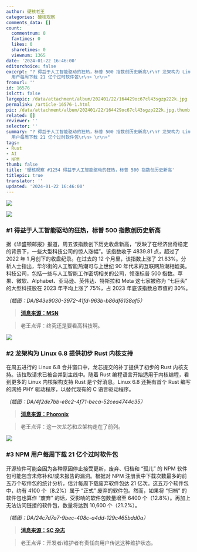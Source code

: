 ```yaml
---
author: 硬核老王
categories: 硬核观察
comments_data: []
count:
  commentnum: 0
  favtimes: 0
  likes: 0
  sharetimes: 0
  viewnum: 1365
date: '2024-01-22 16:46:00'
editorchoice: false
excerpt: "? 得益于人工智能驱动的狂热，标普 500 指数创历史新高\r\n? 龙架构为 Linux 6.8 提供初步 Rust 内核支持\r\n? NPM
  用户每周下载 21 亿个过时软件包\r\n» \r\n»"
fromurl: ''
id: 16576
islctt: false
largepic: /data/attachment/album/202401/22/164429oc67cl43sgzp222k.jpg
permalink: /article-16576-1.html
pic: /data/attachment/album/202401/22/164429oc67cl43sgzp222k.jpg.thumb.jpg
related: []
reviewer: ''
selector: ''
summary: "? 得益于人工智能驱动的狂热，标普 500 指数创历史新高\r\n? 龙架构为 Linux 6.8 提供初步 Rust 内核支持\r\n? NPM
  用户每周下载 21 亿个过时软件包\r\n» \r\n»"
tags:
- Rust
- AI
- NPM
thumb: false
title: '硬核观察 #1254 得益于人工智能驱动的狂热，标普 500 指数创历史新高'
titlepic: true
translator: ''
updated: '2024-01-22 16:46:00'
---
```


![](/data/attachment/album/202401/22/164429oc67cl43sgzp222k.jpg)


![](/data/attachment/album/202401/22/164439z11viffio1hubwxu.png)


### #1 得益于人工智能驱动的狂热，标普 500 指数创历史新高


据《华盛顿邮报》报道，周五该指数创下历史收盘新高，“反映了在经济出奇稳定的背景下，一些大型科技公司的惊人涨幅”。该指数收于 4839.81 点，超过了 2022 年 1 月创下的收盘纪录。在过去的 12 个月里，该指数上涨了 21.83%。分析人士指出，华尔街的人工智能热潮可与上世纪 90 年代末的互联网热潮相媲美。科技公司，包括一些与人工智能工作密切相关的公司，领涨标普 500 指数。苹果、微软、Alphabet、亚马逊、英伟达、特斯拉和 Meta 这七家被称为 “七巨头” 的大型科技股在 2023 年平均上涨了 75%，占 2023 年底该指数总市值的 30%。


*（插图：DA/843e9030-3972-41fd-963b-b86df6138af5）*



> 
> **[消息来源：MSN](https://www.msn.com/en-us/money/markets/s-p-500-closes-at-record-high-capping-a-strong-run-for-stocks/ar-BB1gXQmn)**
> 
> 
> 



> 
> 老王点评：终究还是要看高科技啊。
> 
> 
> 


![](/data/attachment/album/202401/22/164503xlnnt1p8ni1bdpo4.png)


### #2 龙架构为 Linux 6.8 提供初步 Rust 内核支持


在周五进行的 Linux 6.8 合并窗口中，龙芯提交的补丁提供了初步的 Rust 内核支持。该拉取请求已被合并到主线中。随着 Rust 编程语言开始适用于内核编程，看到更多的 Linux 内核架构支持 Rust 是个好消息。Linux 6.8 还拥有首个 Rust 编写的网络 PHY 驱动程序，以替代现有的 C 语言驱动程序。


*（插图：DA/4f2de7bb-e8c2-4f71-beca-52cea4744c35）*



> 
> **[消息来源：Phoronix](https://www.phoronix.com/news/LoongArch-Linux-6.8)**
> 
> 
> 



> 
> 老王点评：这一次龙芯和龙架构走在了前列。
> 
> 
> 


![](/data/attachment/album/202401/22/164525y9clny7dym204mzl.png)


### #3 NPM 用户每周下载 21 亿个过时软件包


开源软件可能会因为各种原因停止接受更新，废弃、归档和 “孤儿” 的 NPM 软件包可能包含未修补和/或未报告的漏洞。根据对 NPM 注册表中下载次数最多的前五万个软件包的统计分析，估计每周下载废弃软件包达 21 亿次。这五万个软件包中，约有 4100 个（8.2%）属于 “正式” 废弃的软件包。然而，如果将 “归档” 的软件包也算作 “废弃” 的话，受影响的软件包数量增至 6400 个（12.8%）。再加上无法访问链接的软件包，数量将达到 10,600 个（21.2%）。


*（插图：DA/24c7d7a7-9bec-408c-a4dd-129c465bdd0a）*



> 
> **[消息来源：SC 杂志](https://www.scmagazine.com/news/npm-registry-users-download-2-1b-deprecated-packages-weekly-researchers-say)**
> 
> 
> 



> 
> 老王点评：开发者/维护者有责任向用户传达这种维护状态。
> 
> 
>
